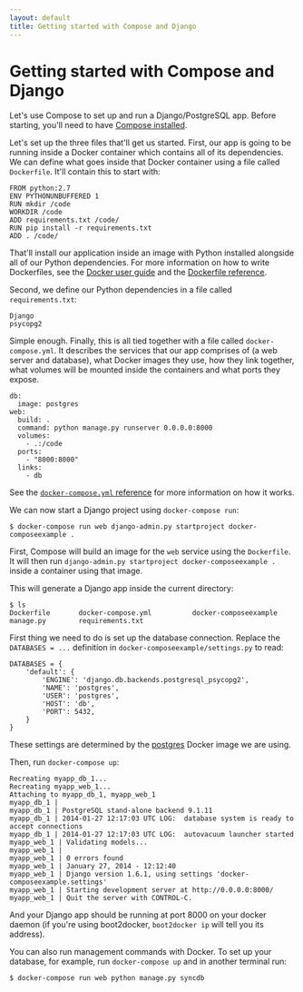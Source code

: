 ```yaml
---
layout: default
title: Getting started with Compose and Django
---
```


Getting started with Compose and Django
===================================

Let's use Compose to set up and run a Django/PostgreSQL app. Before starting, you'll need to have [Compose installed](install.html).

Let's set up the three files that'll get us started. First, our app is going to be running inside a Docker container which contains all of its dependencies. We can define what goes inside that Docker container using a file called `Dockerfile`. It'll contain this to start with:

    FROM python:2.7
    ENV PYTHONUNBUFFERED 1
    RUN mkdir /code
    WORKDIR /code
    ADD requirements.txt /code/
    RUN pip install -r requirements.txt
    ADD . /code/

That'll install our application inside an image with Python installed alongside all of our Python dependencies. For more information on how to write Dockerfiles, see the [Docker user guide](https://docs.docker.com/userguide/dockerimages/#building-an-image-from-a-dockerfile) and the [Dockerfile reference](http://docs.docker.com/reference/builder/).

Second, we define our Python dependencies in a file called `requirements.txt`:

    Django
    psycopg2

Simple enough. Finally, this is all tied together with a file called `docker-compose.yml`. It describes the services that our app comprises of (a web server and database), what Docker images they use, how they link together, what volumes will be mounted inside the containers and what ports they expose.

    db:
      image: postgres
    web:
      build: .
      command: python manage.py runserver 0.0.0.0:8000
      volumes:
        - .:/code
      ports:
        - "8000:8000"
      links:
        - db

See the [`docker-compose.yml` reference](yml.html) for more information on how it works.

We can now start a Django project using `docker-compose run`:

    $ docker-compose run web django-admin.py startproject docker-composeexample .

First, Compose will build an image for the `web` service using the `Dockerfile`. It will then run `django-admin.py startproject docker-composeexample .` inside a container using that image.

This will generate a Django app inside the current directory:

    $ ls
    Dockerfile       docker-compose.yml          docker-composeexample       manage.py        requirements.txt

First thing we need to do is set up the database connection. Replace the `DATABASES = ...` definition in `docker-composeexample/settings.py` to read:

    DATABASES = {
        'default': {
            'ENGINE': 'django.db.backends.postgresql_psycopg2',
            'NAME': 'postgres',
            'USER': 'postgres',
            'HOST': 'db',
            'PORT': 5432,
        }
    }

These settings are determined by the [postgres](https://registry.hub.docker.com/_/postgres/) Docker image we are using.

Then, run `docker-compose up`:

    Recreating myapp_db_1...
    Recreating myapp_web_1...
    Attaching to myapp_db_1, myapp_web_1
    myapp_db_1 |
    myapp_db_1 | PostgreSQL stand-alone backend 9.1.11
    myapp_db_1 | 2014-01-27 12:17:03 UTC LOG:  database system is ready to accept connections
    myapp_db_1 | 2014-01-27 12:17:03 UTC LOG:  autovacuum launcher started
    myapp_web_1 | Validating models...
    myapp_web_1 |
    myapp_web_1 | 0 errors found
    myapp_web_1 | January 27, 2014 - 12:12:40
    myapp_web_1 | Django version 1.6.1, using settings 'docker-composeexample.settings'
    myapp_web_1 | Starting development server at http://0.0.0.0:8000/
    myapp_web_1 | Quit the server with CONTROL-C.

And your Django app should be running at port 8000 on your docker daemon (if you're using boot2docker, `boot2docker ip` will tell you its address).

You can also run management commands with Docker. To set up your database, for example, run `docker-compose up` and in another terminal run:

    $ docker-compose run web python manage.py syncdb

